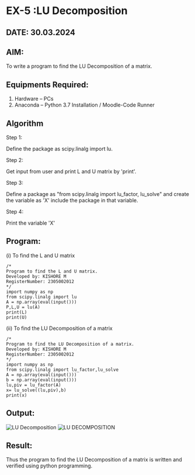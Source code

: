 # EX-5 :LU Decomposition 
## DATE: 30.03.2024
## AIM:
To write a program to find the LU Decomposition of a matrix.

## Equipments Required:
1. Hardware – PCs
2. Anaconda – Python 3.7 Installation / Moodle-Code Runner

## Algorithm

Step 1: 

Define the package as scipy.linalg import lu.

Step 2:

Get input from user and print L and U matrix by 'print'.

Step 3:

Define a package as "from scipy.linalg import lu_factor, lu_solve" and create the variable as 'X' include the package in that variable.

Step 4:

Print the variable 'X' 

## Program:
(i) To find the L and U matrix
```
/*
Program to find the L and U matrix.
Developed by: KISHORE M
RegisterNumber: 2305002012
*/
import numpy as np
from scipy.linalg import lu
A = np.array(eval(input()))
P,L,U = lu(A)
print(L)
print(U)
```
(ii) To find the LU Decomposition of a matrix
```
/*
Program to find the LU Decomposition of a matrix.
Developed by: KISHORE M
RegisterNumber: 2305002012
*/
import numpy as np
from scipy.linalg import lu_factor,lu_solve
A = np.array(eval(input()))
b = np.array(eval(input()))
lu,piv = lu_factor(A)
x= lu_solve((lu,piv),b)
print(x)
```

## Output:
![LU Decomposition](https://github.com/kishore07062005/LU-Decomposition/assets/156066116/d3ad492c-6b18-46d1-a9f1-f0e8894f0217)
![LU DECOMPOSITION](https://github.com/kishore07062005/LU-Decomposition/assets/156066116/6c39e8e0-9ead-4ac1-955d-f8cbdf2529e8)

## Result:
Thus the program to find the LU Decomposition of a matrix is written and verified using python programming.

